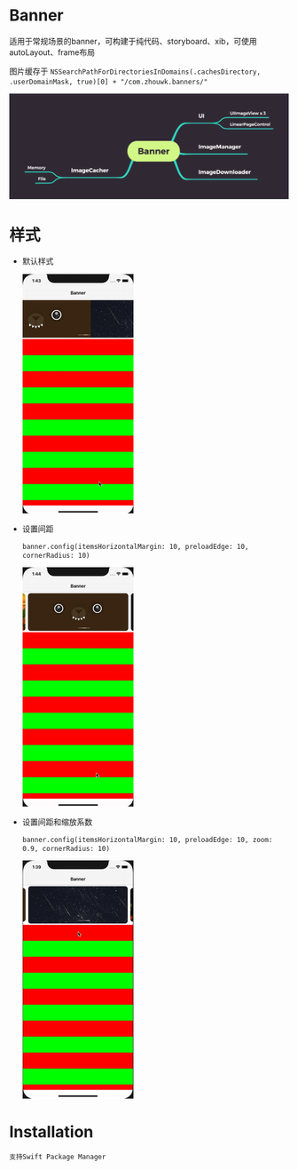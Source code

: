 # Banner

适用于常规场景的banner，可构建于纯代码、storyboard、xib，可使用autoLayout、frame布局

图片缓存于
`NSSearchPathForDirectoriesInDomains(.cachesDirectory, .userDomainMask, true)[0] + "/com.zhouwk.banners/"`

![Banner.png](Banner.png)

# 样式

* 默认样式

    ![preview-a](preview-a.gif)

* 设置间距
    ```
    banner.config(itemsHorizontalMargin: 10, preloadEdge: 10, cornerRadius: 10)
    ```
    ![preview-b](preview-b.gif)

* 设置间距和缩放系数
    ```
    banner.config(itemsHorizontalMargin: 10, preloadEdge: 10, zoom: 0.9, cornerRadius: 10)
    ```
    ![preview-cc](preview-c.gif)
    
    
# Installation

```
支持Swift Package Manager
```
    
